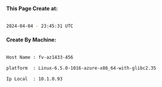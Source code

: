 
   
#### This Page Create at:

```bash

2024-04-04 - 23:45:31 UTC

```

#### Create By Machine:

```bash

Host Name : fv-az1433-456

platform  : Linux-6.5.0-1016-azure-x86_64-with-glibc2.35

Ip Local  : 10.1.0.93

```


